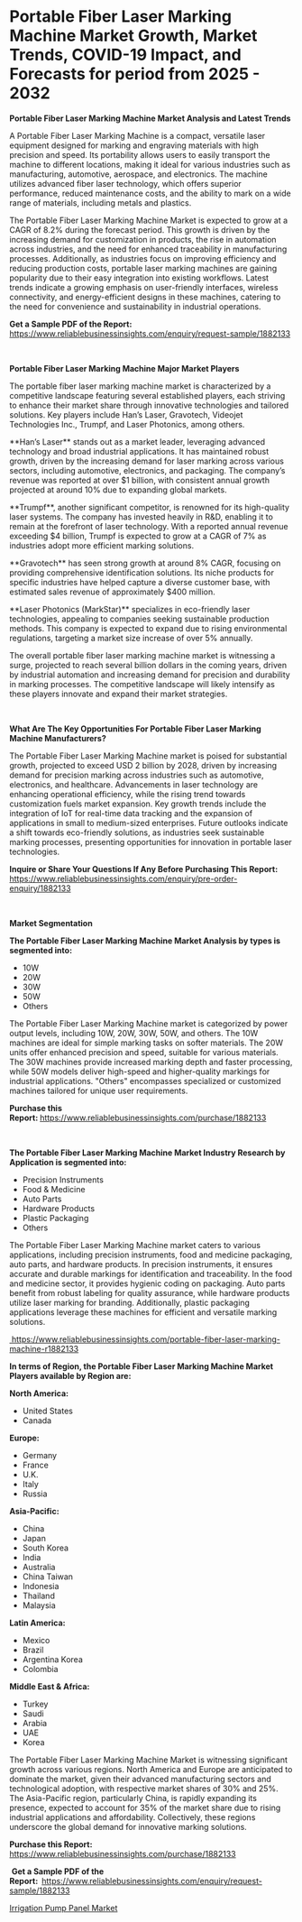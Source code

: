 <p><h1>Portable Fiber Laser Marking Machine Market Growth, Market Trends, COVID-19 Impact, and Forecasts for period from 2025 - 2032</h1></p><p><strong>Portable Fiber Laser Marking Machine Market Analysis and Latest Trends</strong></p>
<p><p>A Portable Fiber Laser Marking Machine is a compact, versatile laser equipment designed for marking and engraving materials with high precision and speed. Its portability allows users to easily transport the machine to different locations, making it ideal for various industries such as manufacturing, automotive, aerospace, and electronics. The machine utilizes advanced fiber laser technology, which offers superior performance, reduced maintenance costs, and the ability to mark on a wide range of materials, including metals and plastics.</p><p>The Portable Fiber Laser Marking Machine Market is expected to grow at a CAGR of 8.2% during the forecast period. This growth is driven by the increasing demand for customization in products, the rise in automation across industries, and the need for enhanced traceability in manufacturing processes. Additionally, as industries focus on improving efficiency and reducing production costs, portable laser marking machines are gaining popularity due to their easy integration into existing workflows. Latest trends indicate a growing emphasis on user-friendly interfaces, wireless connectivity, and energy-efficient designs in these machines, catering to the need for convenience and sustainability in industrial operations.</p></p>
<p><strong>Get a Sample PDF of the Report:&nbsp;</strong> <a href="https://www.reliablebusinessinsights.com/enquiry/request-sample/1882133?utm_campaign=2323&utm_medium=2&utm_source=Github&utm_content=ia&utm_term=20022025&utm_id=portable-fiber-laser-marking-machine">https://www.reliablebusinessinsights.com/enquiry/request-sample/1882133</a></p>
<p>&nbsp;</p>
<p><strong>Portable Fiber Laser Marking Machine Major Market Players</strong></p>
<p><p>The portable fiber laser marking machine market is characterized by a competitive landscape featuring several established players, each striving to enhance their market share through innovative technologies and tailored solutions. Key players include Han’s Laser, Gravotech, Videojet Technologies Inc., Trumpf, and Laser Photonics, among others.</p><p>**Han’s Laser** stands out as a market leader, leveraging advanced technology and broad industrial applications. It has maintained robust growth, driven by the increasing demand for laser marking across various sectors, including automotive, electronics, and packaging. The company’s revenue was reported at over $1 billion, with consistent annual growth projected at around 10% due to expanding global markets.</p><p>**Trumpf**, another significant competitor, is renowned for its high-quality laser systems. The company has invested heavily in R&D, enabling it to remain at the forefront of laser technology. With a reported annual revenue exceeding $4 billion, Trumpf is expected to grow at a CAGR of 7% as industries adopt more efficient marking solutions.</p><p>**Gravotech** has seen strong growth at around 8% CAGR, focusing on providing comprehensive identification solutions. Its niche products for specific industries have helped capture a diverse customer base, with estimated sales revenue of approximately $400 million.</p><p>**Laser Photonics (MarkStar)** specializes in eco-friendly laser technologies, appealing to companies seeking sustainable production methods. This company is expected to expand due to rising environmental regulations, targeting a market size increase of over 5% annually.</p><p>The overall portable fiber laser marking machine market is witnessing a surge, projected to reach several billion dollars in the coming years, driven by industrial automation and increasing demand for precision and durability in marking processes. The competitive landscape will likely intensify as these players innovate and expand their market strategies.</p></p>
<p>&nbsp;</p>
<p><strong>What Are The Key Opportunities For Portable Fiber Laser Marking Machine Manufacturers?</strong></p>
<p><p>The Portable Fiber Laser Marking Machine market is poised for substantial growth, projected to exceed USD 2 billion by 2028, driven by increasing demand for precision marking across industries such as automotive, electronics, and healthcare. Advancements in laser technology are enhancing operational efficiency, while the rising trend towards customization fuels market expansion. Key growth trends include the integration of IoT for real-time data tracking and the expansion of applications in small to medium-sized enterprises. Future outlooks indicate a shift towards eco-friendly solutions, as industries seek sustainable marking processes, presenting opportunities for innovation in portable laser technologies.</p></p>
<p><strong>Inquire or Share Your Questions If Any Before Purchasing This Report:</strong> <a href="https://www.reliablebusinessinsights.com/enquiry/pre-order-enquiry/1882133?utm_campaign=2323&utm_medium=2&utm_source=Github&utm_content=ia&utm_term=20022025&utm_id=portable-fiber-laser-marking-machine">https://www.reliablebusinessinsights.com/enquiry/pre-order-enquiry/1882133</a></p>
<p>&nbsp;</p>
<p><strong>Market Segmentation</strong></p>
<p><strong>The Portable Fiber Laser Marking Machine Market Analysis by types is segmented into:</strong></p>
<p><ul><li>10W</li><li>20W</li><li>30W</li><li>50W</li><li>Others</li></ul></p>
<p><p>The Portable Fiber Laser Marking Machine market is categorized by power output levels, including 10W, 20W, 30W, 50W, and others. The 10W machines are ideal for simple marking tasks on softer materials. The 20W units offer enhanced precision and speed, suitable for various materials. The 30W machines provide increased marking depth and faster processing, while 50W models deliver high-speed and higher-quality markings for industrial applications. "Others" encompasses specialized or customized machines tailored for unique user requirements.</p></p>
<p><strong>Purchase this Report:&nbsp;</strong><a href="https://www.reliablebusinessinsights.com/purchase/1882133?utm_campaign=2323&utm_medium=2&utm_source=Github&utm_content=ia&utm_term=20022025&utm_id=portable-fiber-laser-marking-machine">https://www.reliablebusinessinsights.com/purchase/1882133</a></p>
<p>&nbsp;</p>
<p><strong>The Portable Fiber Laser Marking Machine Market Industry Research by Application is segmented into:</strong></p>
<p><ul><li>Precision Instruments</li><li>Food & Medicine</li><li>Auto Parts</li><li>Hardware Products</li><li>Plastic Packaging</li><li>Others</li></ul></p>
<p><p>The Portable Fiber Laser Marking Machine market caters to various applications, including precision instruments, food and medicine packaging, auto parts, and hardware products. In precision instruments, it ensures accurate and durable markings for identification and traceability. In the food and medicine sector, it provides hygienic coding on packaging. Auto parts benefit from robust labeling for quality assurance, while hardware products utilize laser marking for branding. Additionally, plastic packaging applications leverage these machines for efficient and versatile marking solutions.</p></p>
<p><a href="https://www.reliablebusinessinsights.com/portable-fiber-laser-marking-machine-r1882133?utm_campaign=2323&utm_medium=2&utm_source=Github&utm_content=ia&utm_term=20022025&utm_id=portable-fiber-laser-marking-machine">&nbsp;https://www.reliablebusinessinsights.com/portable-fiber-laser-marking-machine-r1882133</a></p>
<p><strong>In terms of Region, the Portable Fiber Laser Marking Machine Market Players available by Region are:</strong></p>
<p>
    <p> <strong> North America: </strong>
        <ul>
            <li>United States</li>
            <li>Canada</li>
        </ul>
        </p> 
    <p> <strong> Europe: </strong>
        <ul>
            <li>Germany</li>
            <li>France</li>
            <li>U.K.</li>
            <li>Italy</li>
            <li>Russia</li>
        </ul>
        </p> 
    <p> <strong> Asia-Pacific: </strong>
        <ul>
            <li>China</li>
            <li>Japan</li>
            <li>South Korea</li>
            <li>India</li>
            <li>Australia</li>
            <li>China Taiwan</li>
            <li>Indonesia</li>
            <li>Thailand</li>
            <li>Malaysia</li>
        </ul>
        </p> 
    <p> <strong> Latin America: </strong>
        <ul>
            <li>Mexico</li>
            <li>Brazil</li>
            <li>Argentina Korea</li>
            <li>Colombia</li>
        </ul>
        </p> 
    <p> <strong> Middle East & Africa: </strong>
        <ul>
            <li>Turkey</li>
            <li>Saudi</li>
            <li>Arabia</li>
            <li>UAE</li>
            <li>Korea</li>
        </ul>
    </p>
    </p>
<p><p>The Portable Fiber Laser Marking Machine Market is witnessing significant growth across various regions. North America and Europe are anticipated to dominate the market, given their advanced manufacturing sectors and technological adoption, with respective market shares of 30% and 25%. The Asia-Pacific region, particularly China, is rapidly expanding its presence, expected to account for 35% of the market share due to rising industrial applications and affordability. Collectively, these regions underscore the global demand for innovative marking solutions.</p></p>
<p><strong>Purchase this Report: </strong><a href="https://www.reliablebusinessinsights.com/purchase/1882133?utm_campaign=2323&utm_medium=2&utm_source=Github&utm_content=ia&utm_term=20022025&utm_id=portable-fiber-laser-marking-machine">https://www.reliablebusinessinsights.com/purchase/1882133</a></p>
<p>&nbsp;<strong>Get a Sample PDF of the Report:&nbsp;&nbsp;</strong><a href="https://www.reliablebusinessinsights.com/enquiry/request-sample/1882133?utm_campaign=2323&utm_medium=2&utm_source=Github&utm_content=ia&utm_term=20022025&utm_id=portable-fiber-laser-marking-machine">https://www.reliablebusinessinsights.com/enquiry/request-sample/1882133</a></p>
<p><strong></strong></p>
<p><p><a href="https://github.com/lvaill871987/Market-Research-Report-List-1/blob/main/irrigation-pump-panel-market.md?utm_campaign=2323&utm_medium=2&utm_source=Github&utm_content=ia&utm_term=20022025&utm_id=portable-fiber-laser-marking-machine">Irrigation Pump Panel Market</a></p></p>